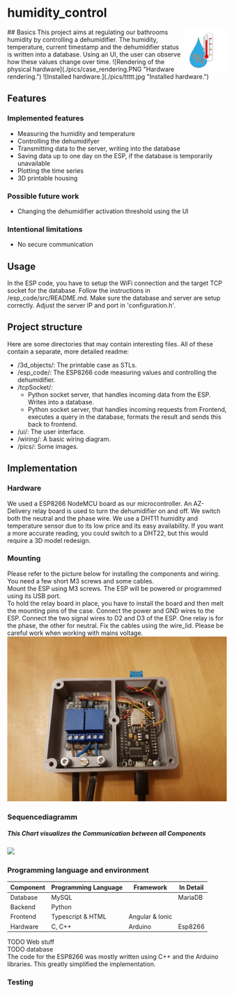 # humidity_control
<img width="100" height="100" align="right" src="./pics/logo.png">
## Basics
This project aims at regulating our bathrooms humidity by controlling a dehumidifier. 
The humidity, temperature, current timestamp and the dehumidifier status is written into a database.
Using an UI, the user can observe how these values change over time.  
![Rendering of the physical hardware](./pics/case_rendering.PNG "Hardware rendering.")
![Installed hardware.](./pics/ttttt.jpg "Installed hardware.")


## Features
### Implemented features
* Measuring the humidity and temperature
* Controlling the dehumidifyer
* Transmitting data to the server, writing into the database
* Saving data up to one day on the ESP, if the database is temporarily unavailable
* Plotting the time series
* 3D printable housing
### Possible future work
* Changing the dehumidifier activation threshold using the UI
### Intentional limitations
* No secure communication


## Usage
In the ESP code, you have to setup the WiFi connection and the target TCP socket for the database. Follow the instructions in /esp_code/src/README.md.
Make sure the database and server are setup correctly. Adjust the server IP and port in 'configuration.h'.


## Project structure
Here are some directories that may contain interesting files. All of these contain a separate, more detailed readme:
* /3d_objects/: The printable case as STLs.
* /esp_code/: The ESP8266 code measuring values and controlling the dehumidifier.
* /tcpSocket/:
    - Python socket server, that handles incoming data from the ESP. Writes into a database.
    - Python socket server, that handles incoming requests from Frontend, executes a query in the database, formats the result and sends this back to frontend.
* /ui/: The user interface.
* /wiring/: A basic wiring diagram.
* /pics/: Some images.


## Implementation
### Hardware
We used a ESP8266 NodeMCU board as our microcontroller. An AZ-Delivery relay board is used to turn the dehumidifier on and off. We switch both the neutral and the phase wire. We use a DHT11 humidity and temperature sensor due to its low price and its easy availability. If you want a more accurate reading, you could switch to a DHT22, but this would require a 3D model redesign.  

### Mounting
Please refer to the picture below for installing the components and wiring. You need a few short M3 screws and some cables.  
Mount the ESP using M3 screws. The ESP will be powered or programmed using its USB port.  
To hold the relay board in place, you have to install the board and then melt the mounting pins of the case. Connect the power and GND wires to the ESP. Connect the two signal wires to D2 and D3 of the ESP. One relay is for the phase, the other for neutral. Fix the cables using the wire_lid. Please be careful work when working with mains voltage.  
![Installed hardware.](./pics/hum_control_open.jpg "Installed hardware.")

### Sequencediagramm

##### This Chart visualizes the Communication between all Components

[![](https://mermaid.ink/img/pako:eNqVU71uwjAQfhXLk1GTF_DA0NKqSF0gHbNc4wMiYhvs8xAh3r12cEqLAFEP1jn3_dyXxAfeWIVcco_7gKbBWQtrB7o2LK73oFvVUl9WaLx15XT6dPFIMoegTrVI5dgXk2JofaLeoQMKDsVkclP2GZotGiWZj7tG8BGvZkAgqNXoCfSuYJvMKxidVZNNB32WzjpJMrG_wKNkrfHoKJ3nhqzwUazDdMykEVlGWnmeJDQNer8KXdez-SCB6mYAduXFxLEqikP6lw2YNSrxYP7lmfk7_n9zDvgHY15L-easoWzyA1_jYCDuzVEtPhYBXS_uGu8TZIk-dHSplnCju2Qr6zRQHGvxl3HinPZx8YJrjPBWxX_6kHo1pw1qrLmMpQK3rXltjhEXdgoIX-OHsI7LFXQeCw6BbNWbhktyAUdQvhQZdfwG5-wYJQ)](https://mermaid.live/edit#pako:eNqVU71uwjAQfhXLk1GTF_DA0NKqSF0gHbNc4wMiYhvs8xAh3r12cEqLAFEP1jn3_dyXxAfeWIVcco_7gKbBWQtrB7o2LK73oFvVUl9WaLx15XT6dPFIMoegTrVI5dgXk2JofaLeoQMKDsVkclP2GZotGiWZj7tG8BGvZkAgqNXoCfSuYJvMKxidVZNNB32WzjpJMrG_wKNkrfHoKJ3nhqzwUazDdMykEVlGWnmeJDQNer8KXdez-SCB6mYAduXFxLEqikP6lw2YNSrxYP7lmfk7_n9zDvgHY15L-easoWzyA1_jYCDuzVEtPhYBXS_uGu8TZIk-dHSplnCju2Qr6zRQHGvxl3HinPZx8YJrjPBWxX_6kHo1pw1qrLmMpQK3rXltjhEXdgoIX-OHsI7LFXQeCw6BbNWbhktyAUdQvhQZdfwG5-wYJQ)

### Programming language and environment

| Component | Programming Language | Framework | In Detail 
| --- | ----------- | --------- | ------- |
| Database | MySQL | |MariaDB
| Backend | Python
| Frontend | Typescript & HTML | Angular & Ionic
| Hardware | C, C++ | Arduino |Esp8266

TODO Web stuff  
TODO database  
The code for the ESP8266 was mostly written using C++ and the Arduino libraries. This greatly simplified the implementation.  

### Testing
